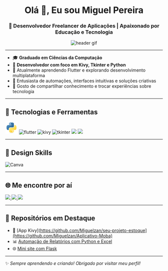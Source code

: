 <h1 align="center">Olá 👋, Eu sou Miguel Pereira</h1>
<h3 align="center">💼 Desenvolvedor Freelancer de Aplicações | Apaixonado por Educação e Tecnologia</h3>

<p align="center">
  <img src="https://user-images.githubusercontent.com/95478989/198955082-6e78ebb5-e1e4-49f9-8d32-6e5af3984dcd.gif" alt="header gif" />
</p>

---

- 🎓 **Graduado em Ciências da Computação**
- 🧠 **Desenvolvedor com foco em Kivy, Tkinter e Python**
- 🚀 Atualmente aprendendo Flutter e explorando desenvolvimento multiplataforma
- 🌱 Entusiasta de automações, interfaces intuitivas e soluções criativas
- 💬 Gosto de compartilhar conhecimento e trocar experiências sobre tecnologia

---

## 🚀 Tecnologias e Ferramentas

<div style="display: inline_block">
  <img src="https://raw.githubusercontent.com/devicons/devicon/master/icons/python/python-original.svg" alt="python" width="40" height="40"/>
  <img src="https://www.vectorlogo.zone/logos/flutterio/flutterio-icon.svg" alt="flutter" width="30" height="40"/>
  <img src="https://img.shields.io/badge/Kivy-Black?style=for-the-badge&logo=kivy&logoColor=white" alt="kivy"/>
  <img src="https://img.shields.io/badge/Tkinter-%23323330.svg?style=for-the-badge&logo=python&logoColor=white" alt="tkinter"/>
  <img src="https://img.shields.io/badge/HTML5-E34F26?style=for-the-badge&logo=html5&logoColor=white"/>
  <img src="https://img.shields.io/badge/CSS3-1572B6?style=for-the-badge&logo=css3&logoColor=white"/>
</div>

---

## 🎨 Design Skills

![Canva](https://img.shields.io/badge/Canva-%2300C4CC.svg?&style=for-the-badge&logo=Canva&logoColor=white)

---

## 🌐 Me encontre por aí

<div>
  <a href="https://www.instagram.com/devmiguelzan/" target="_blank">
    <img src="https://img.shields.io/badge/-Instagram-%23E4405F?style=for-the-badge&logo=instagram&logoColor=white">
  </a>
  <a href="mailto:mlplagreen@gmail.com">
    <img src="https://img.shields.io/badge/-Gmail-%23333?style=for-the-badge&logo=gmail&logoColor=white">
  </a>
  <a href="https://www.linkedin.com/in/miguel-pereira-7515a6200/" target="_blank">
    <img src="https://img.shields.io/badge/-LinkedIn-%230077B5?style=for-the-badge&logo=linkedin&logoColor=white">
  </a>
</div>

---

## 📌 Repositórios em Destaque

- 📱 [App Kivy](https://github.com/Miguelzan/seu-projeto-estoque](https://github.com/Miguelzan/Aplicativo-Moba)
- 📊 [Automação de Relatórios com Python e Excel](https://github.com/Miguelzan/seu-projeto-excel)
- 🌐 [Mini site com Flask](https://github.com/Miguelzan/seu-site-flask)

---

✨ *Sempre aprendendo e criando! Obrigado por visitar meu perfil!*
